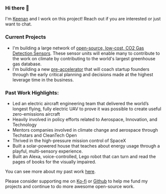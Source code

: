 ### Hi there 👋

I'm [Keenan](https://www.keenanjohnson.com/) and I work on this project! Reach out if you are interested or just want to chat.

### Current Projects
- I'm building a large network of [open-source, low-cost, CO2 Gas Detection Sensors](https://github.com/keenanjohnson/ghg-gas-cloud). These sensor units will enable many to contribute to the work on climate by contributing to the world's largest greenhouse gas database.
- I'm building a new [pre-accelerator](https://www.notion.so/Pre-Accelerator-One-Pager-741b8923d7d745118f4a0d6b01b834d8) that will coach startup founders through the early critical planning and decisions made at the highest leverage time in the business.

### Past Work Highlights: 
- Led an electric aircraft engineering team that delivered the world’s longest flying, fully electric UAV to prove it was possible to create useful zero-emissions aircraft
- Heavily involved in policy efforts related to Aerospace, Innovation, and Technology
- Mentors companies involved in climate change and aerospace through Techstars and CleanTech Open
- Thrived in the high-pressure mission control of SpaceX
- Built a solar-powered house that teaches about energy usage through a playful, multi-sensory experience.
- Built an Alexa, voice-controlled, Lego robot that can turn and read the pages of books for the visually impaired.

You can see more about my past work [here](https://www.keenanjohnson.com/work).

Please consider supporting me on [Ko-fi](https://ko-fi.com/W7W14VTU8) or [Github](https://github.com/sponsors/keenanjohnson) to help me fund my projects and continue to do more awesome open-source work.

<!--
**keenanjohnson/keenanjohnson** is a ✨ _special_ ✨ repository because its `README.md` (this file) appears on your GitHub profile.

Here are some ideas to get you started:

- 🔭 I’m currently working on ...
- 🌱 I’m currently learning ...
- 👯 I’m looking to collaborate on ...
- 🤔 I’m looking for help with ...
- 💬 Ask me about ...
- 📫 How to reach me: ...
- 😄 Pronouns: ...
- ⚡ Fun fact: ...
-->
